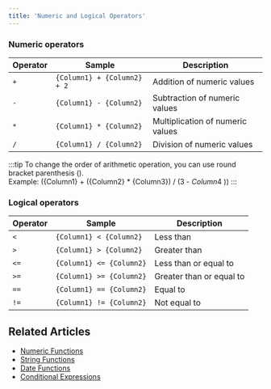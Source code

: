 ```yaml
---
title: 'Numeric and Logical Operators'
---
```



### Numeric operators

| Operator | Sample                      | Description                      |
|----------|-----------------------------|----------------------------------|
| `+`      | `{Column1} + {Column2} + 2` | Addition of numeric values       |
| `-`      | `{Column1} - {Column2}`     | Subtraction of numeric values    |
| `*`      | `{Column1} * {Column2}`     | Multiplication of numeric values |
| `/`      | `{Column1} / {Column2}`     | Division of numeric values       |

:::tip
To change the order of arithmetic operation, you can use round bracket parenthesis ().  
Example: ({Column1} + ({Column2} * {Column3}) / (3 - $Column4$ ))
:::


### Logical operators

| Operator | Sample                   | Description              |
|----------|--------------------------|--------------------------|
| `<`      | `{Column1} < {Column2}`  | Less than                |
| `>`      | `{Column1} > {Column2}`  | Greater than             |
| `<=`     | `{Column1} <= {Column2}` | Less than or equal to    |
| `>=`     | `{Column1} >= {Column2}` | Greater than or equal to |
| `==`     | `{Column1} == {Column2}` | Equal to                 |
| `!=`     | `{Column1} != {Column2}` | Not equal to             |


## Related Articles
- [Numeric Functions](020.numeric-functions.md)
- [String Functions](030.string-functions.md)
- [Date Functions](040.date-functions.md)
- [Conditional Expressions](050.conditional-expressions.md)

